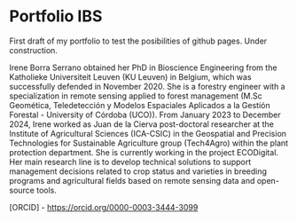 # Portfolio IBS
First draft of my portfolio to test the posibilities of github pages.
Under construction.

Irene Borra Serrano obtained her PhD in Bioscience Engineering from the Katholieke Universiteit Leuven (KU Leuven) in Belgium, which was successfully defended in November 2020. She is a forestry engineer with a specialization in remote sensing applied to forest management (M.Sc Geomética, Teledetección y Modelos Espaciales Aplicados a la Gestión Forestal - University of Córdoba (UCO)). From January 2023 to December 2024, Irene worked as Juan de la Cierva post-doctoral researcher at the Institute of Agricultural Sciences (ICA-CSIC) in the Geospatial and Precision Technologies for Sustainable Agriculture group (Tech4Agro) within the plant protection department. She is currently working in the project ECODigital. Her main research line is to develop technical solutions to support management decisions related to crop status and varieties in breeding programs and agricultural fields based on remote sensing data and open-source tools.

[ORCID] - https://orcid.org/0000-0003-3444-3099 
